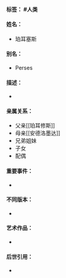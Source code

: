 #### 标签： #人类 
#### 姓名：
- 珀耳塞斯
#### 别名：
- Perses
#### 描述：
- 
#### 亲属关系：
- 父亲[[珀耳修斯]]
- 母亲[[安德洛墨达]]
- 兄弟姐妹
- 子女
- 配偶
#### 重要事件：
- 
#### 不同版本：
- 
#### 艺术作品：
- 
#### 后世引用：
- 